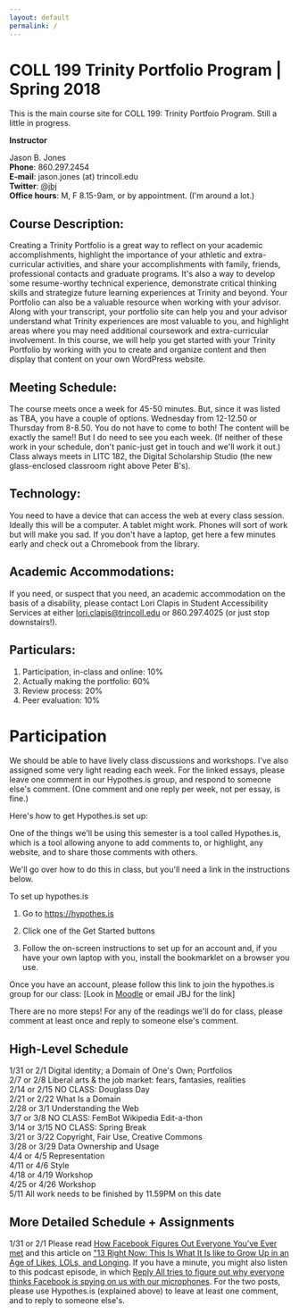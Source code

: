 ```yaml
---
layout: default
permalink: /
---
```


# COLL 199 Trinity Portfolio Program | Spring 2018

This is the main course site for COLL 199: Trinity Portfoio Program. Still a little in progress.

**Instructor**

Jason B. Jones<br>
**Phone**: 860.297.2454<br>
**E-mail**: jason.jones (at) trincoll.edu<br>
**Twitter**: <a href="http://twitter.com/jbj" target="blank">@jbj</a><br>
**Office hours**: M, F 8.15-9am, or by appointment. (I'm around a lot.)

## Course Description: 

Creating a Trinity Portfolio is a great way to reflect on your academic accomplishments, highlight the importance of your athletic and extra-curricular activities, and share your accomplishments with family, friends, professional contacts and graduate programs. It's also a way to develop some resume-worthy technical experience, demonstrate critical thinking skills and strategize future learning experiences at Trinity and beyond. Your Portfolio can also be a valuable resource when working with your advisor. Along with your transcript, your portfolio site can help you and your advisor understand what Trinity experiences are most valuable to you, and highlight areas where you may need additional coursework and extra-curricular involvement. In this course, we will help you get started with your Trinity Portfolio by working with you to create and organize content and then display that content on your own WordPress website.

## Meeting Schedule: 

The course meets once a week for 45-50 minutes. But, since it was listed as TBA, you have a couple of options. Wednesday from 12-12.50 or Thursday from 8-8.50.  You do not have to come to both!  The content will be exactly the same!! But I do need to see you each week. (If neither of these work in your schedule, don't panic-just get in touch and we'll work it out.) Class always meets in LITC 182, the Digital Scholarship Studio (the new glass-enclosed classroom right above Peter B's).

## Technology: 

You need to have a device that can access the web at every class session. Ideally this will be a computer. A tablet might work. Phones will sort of work but will make you sad.  If you don't have a laptop, get here a few minutes early and check out a Chromebook from the library.  

## Academic Accommodations:

If you need, or suspect that you need, an academic accommodation on the basis of a disability, please contact Lori Clapis in Student Accessibility Services at either lori.clapis@trincoll.edu or 860.297.4025 (or just stop downstairs!). 

## Particulars:
1.	Participation, in-class and online: 10%
2.	Actually making the portfolio: 60%
3.	Review process: 20%
4.	Peer evaluation: 10%

# Participation

We should be able to have lively class discussions and workshops. I've also assigned some very light reading each week. For the linked essays, please leave one comment in our Hypothes.is group, and respond to someone else's comment. (One comment and one reply per week, not per essay, is fine.) 

Here's how to get Hypothes.is set up:

One of the things we'll be using this semester is a tool called Hypothes.is, which is a tool allowing anyone to add comments to, or highlight, any website, and to share those comments with others.

We'll go over how to do this in class, but you'll need a link in the instructions below.

To set up hypothes.is

1. Go to https://hypothes.is 

2. Click one of the Get Started buttons

3. Follow the on-screen instructions to set up for an account and, if you have your own laptop with you, install the bookmarklet on a browser you use.

Once you have an account, please follow this link to join the hypothes.is group for our class: [Look in [Moodle](https://moodle.trincoll.edu/mod/page/view.php?id=309598) or email JBJ for the link]

There are no more steps! For any of the readings we'll do for class, please comment at least once and reply to someone else's comment. 






## High-Level Schedule

	
1/31 or 2/1		Digital identity; a Domain of One's Own; Portfolios <br />
2/7 or 2/8		Liberal arts & the job market: fears, fantasies, realities<br />
2/14 or 2/15		NO CLASS: Douglass Day<br />
2/21 or 2/22		What Is a Domain<br />
2/28 or 3/1		Understanding the Web<br />
3/7 or 3/8		NO CLASS: FemBot Wikipedia Edit-a-thon<br />
3/14 or 3/15		NO CLASS: Spring Break<br />
3/21 or 3/22		Copyright, Fair Use, Creative Commons<br />
3/28 or 3/29		Data Ownership and Usage<br />
4/4 or 4/5		Representation	<br />
4/11 or 4/6		Style<br />
4/18 or 4/19		Workshop<br />
4/25 or 4/26		Workshop<br />
5/11			All work needs to be finished by 11.59PM on this date<br />


## More Detailed Schedule + Assignments

1/31 or 2/1		Please read [How Facebook Figures Out Everyone You've Ever met](https://gizmodo.com/how-facebook-figures-out-everyone-youve-ever-met-1819822691) and this article on ["13 Right Now: This Is What It Is like to Grow Up in an Age of Likes, LOLs, and Longing](http://www.washingtonpost.com/sf/style/wp/2016/05/25/2016/05/25/13-right-now-this-is-what-its-like-to-grow-up-in-the-age-of-likes-lols-and-longing/). If you have a minute, you might also listen to this podcast episode, in which [Reply All tries to figure out why everyone thinks Facebook is spying on us with our microphones](https://gimletmedia.com/episode/109-facebook-spying/). For the two posts, please use Hypothes.is (explained above) to leave at least one comment, and to reply to someone else's.



